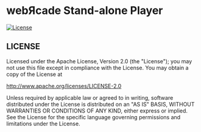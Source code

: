 # webЯcade Stand-alone Player

[![License](https://img.shields.io/badge/License-Apache%202.0-blue.svg)](https://opensource.org/licenses/Apache-2.0)

## LICENSE

Licensed under the Apache License, Version 2.0 (the "License"); you may not use this file except in compliance with the License. You may obtain a copy of the License at

http://www.apache.org/licenses/LICENSE-2.0

Unless required by applicable law or agreed to in writing, software distributed under the License is distributed on an "AS IS" BASIS, WITHOUT WARRANTIES OR CONDITIONS OF ANY KIND, either express or implied. See the License for the specific language governing permissions and limitations under the License.
